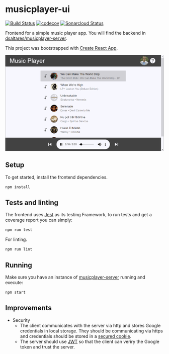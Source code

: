 # musicplayer-ui

[![Build Status](https://travis-ci.org/dsaltares/musicplayer-ui.svg?branch=master)](https://travis-ci.org/dsaltares/musicplayer-ui)
[![codecov](https://codecov.io/gh/dsaltares/musicplayer-ui/branch/master/graph/badge.svg)](https://codecov.io/gh/dsaltares/musicplayer-ui)
[![Sonarcloud Status](https://sonarcloud.io/api/project_badges/measure?project=dsaltares_musicplayer-ui&metric=alert_status)](https://sonarcloud.io/dashboard?id=dsaltares_musicplayer-ui)

Frontend for a simple music player app. You will find the backend in [dsaltares/musicplayer-server](https://github.com/dsaltares/musicplayer-server).

This project was bootstrapped with [Create React App](https://github.com/facebook/create-react-app).

![Music Player UI](./music_player_ui.gif)

## Setup

To get started, install the frontend dependencies.

```bash
npm install
```

## Tests and linting

The frontend uses [Jest](https://jestjs.io/) as its testing Framework, to run tests and get a coverage report you can simply:

```bash
npm run test
```

For linting.

```bash
npm run lint
```

## Running

Make sure you have an instance of [musicplayer-server](https://github.com/dsaltares/musicplayer-server) running and execute:

```bash
npm start
```

## Improvements

* Security
   * The client communicates with the server via http and stores Google credentials in local storage. They should be communicating via https and credentials should be stored in a [secured cookie](https://en.wikipedia.org/wiki/Secure_cookie).
   * The server should use [JWT](https://jwt.io/) so that the client can veriry the Google token and trust the server.
